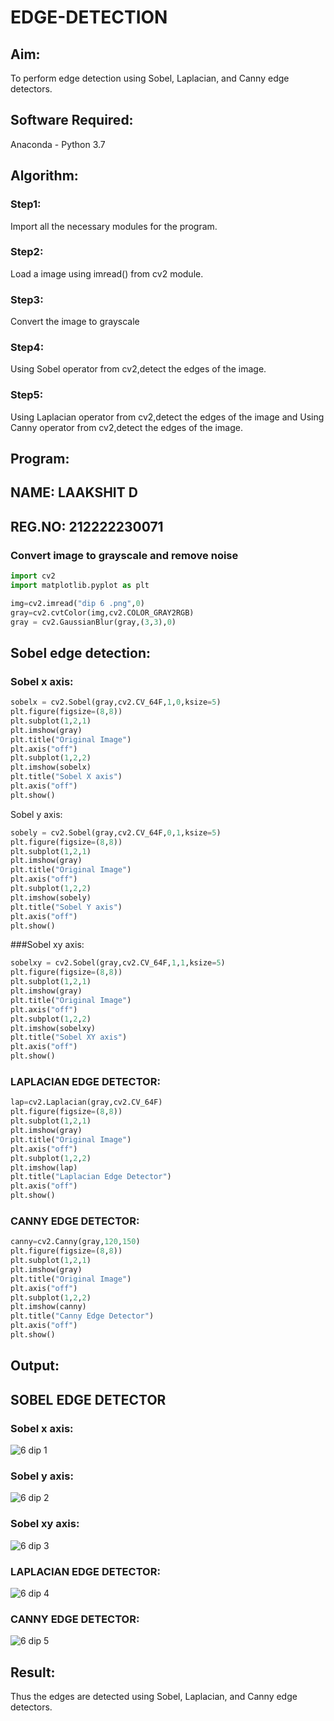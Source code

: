 # EDGE-DETECTION
## Aim:
To perform edge detection using Sobel, Laplacian, and Canny edge detectors.

## Software Required:
Anaconda - Python 3.7

## Algorithm:
### Step1:
Import all the necessary modules for the program.

### Step2:
Load a image using imread() from cv2 module.

### Step3:
Convert the image to grayscale

### Step4:
Using Sobel operator from cv2,detect the edges of the image.

### Step5:

Using Laplacian operator from cv2,detect the edges of the image and Using Canny operator from cv2,detect the edges of the image.

## Program:
## NAME: LAAKSHIT D
## REG.NO: 212222230071
### Convert image to grayscale and remove noise

```python
import cv2
import matplotlib.pyplot as plt

img=cv2.imread("dip 6 .png",0)
gray=cv2.cvtColor(img,cv2.COLOR_GRAY2RGB)
gray = cv2.GaussianBlur(gray,(3,3),0)
```
## Sobel edge detection:
### Sobel x axis:

```python
sobelx = cv2.Sobel(gray,cv2.CV_64F,1,0,ksize=5)
plt.figure(figsize=(8,8))
plt.subplot(1,2,1)
plt.imshow(gray)
plt.title("Original Image")
plt.axis("off")
plt.subplot(1,2,2)
plt.imshow(sobelx)
plt.title("Sobel X axis")
plt.axis("off")
plt.show()
```
Sobel y axis:

```python
sobely = cv2.Sobel(gray,cv2.CV_64F,0,1,ksize=5)
plt.figure(figsize=(8,8))
plt.subplot(1,2,1)
plt.imshow(gray)
plt.title("Original Image")
plt.axis("off")
plt.subplot(1,2,2)
plt.imshow(sobely)
plt.title("Sobel Y axis")
plt.axis("off")
plt.show()
```
###Sobel xy axis:

```python
sobelxy = cv2.Sobel(gray,cv2.CV_64F,1,1,ksize=5)
plt.figure(figsize=(8,8))
plt.subplot(1,2,1)
plt.imshow(gray)
plt.title("Original Image")
plt.axis("off")
plt.subplot(1,2,2)
plt.imshow(sobelxy)
plt.title("Sobel XY axis")
plt.axis("off")
plt.show()
```

### LAPLACIAN EDGE DETECTOR:

```python
lap=cv2.Laplacian(gray,cv2.CV_64F)
plt.figure(figsize=(8,8))
plt.subplot(1,2,1)
plt.imshow(gray)
plt.title("Original Image")
plt.axis("off")
plt.subplot(1,2,2)
plt.imshow(lap)
plt.title("Laplacian Edge Detector")
plt.axis("off")
plt.show()
```
### CANNY EDGE DETECTOR:

```python
canny=cv2.Canny(gray,120,150)
plt.figure(figsize=(8,8))
plt.subplot(1,2,1)
plt.imshow(gray)
plt.title("Original Image")
plt.axis("off")
plt.subplot(1,2,2)
plt.imshow(canny)
plt.title("Canny Edge Detector")
plt.axis("off")
plt.show()
```

## Output:
## SOBEL EDGE DETECTOR
### Sobel x axis:

![6 dip 1](https://github.com/KRISHNARAJ-D/EDGE-DETECTION/assets/119559695/d8e1751f-1a34-4cbb-a6df-93e9351980ef)

### Sobel y axis:

![6 dip 2](https://github.com/KRISHNARAJ-D/EDGE-DETECTION/assets/119559695/bbb22409-3a88-461e-8202-52280dab0cd5)

### Sobel xy axis:

![6 dip 3](https://github.com/KRISHNARAJ-D/EDGE-DETECTION/assets/119559695/b2df63cb-f0ea-44de-a284-2e8cdc706dc2)


### LAPLACIAN EDGE DETECTOR:

![6 dip 4](https://github.com/KRISHNARAJ-D/EDGE-DETECTION/assets/119559695/74b1852a-34a0-4deb-bcbc-c20d1a8e7630)

### CANNY EDGE DETECTOR:
![6 dip 5](https://github.com/KRISHNARAJ-D/EDGE-DETECTION/assets/119559695/e8516b07-bd94-4f7a-af90-95a43363fc89)

## Result:
Thus the edges are detected using Sobel, Laplacian, and Canny edge detectors.
